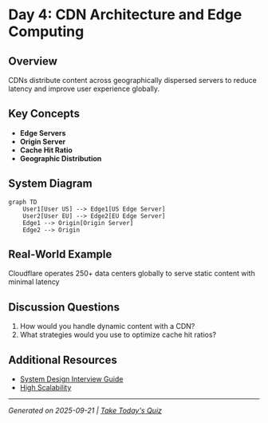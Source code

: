 # Day 4: CDN Architecture and Edge Computing

## Overview
CDNs distribute content across geographically dispersed servers to reduce latency and improve user experience globally.

## Key Concepts
- **Edge Servers**
- **Origin Server**
- **Cache Hit Ratio**
- **Geographic Distribution**

## System Diagram
```mermaid
graph TD
    User1[User US] --> Edge1[US Edge Server]
    User2[User EU] --> Edge2[EU Edge Server]
    Edge1 --> Origin[Origin Server]
    Edge2 --> Origin
```

## Real-World Example
Cloudflare operates 250+ data centers globally to serve static content with minimal latency

## Discussion Questions
1. How would you handle dynamic content with a CDN?
2. What strategies would you use to optimize cache hit ratios?

## Additional Resources
- [System Design Interview Guide](https://github.com/donnemartin/system-design-primer)
- [High Scalability](http://highscalability.com/)

---
*Generated on 2025-09-21 | [Take Today's Quiz](../docs/quiz-2025-09-21.html)*
